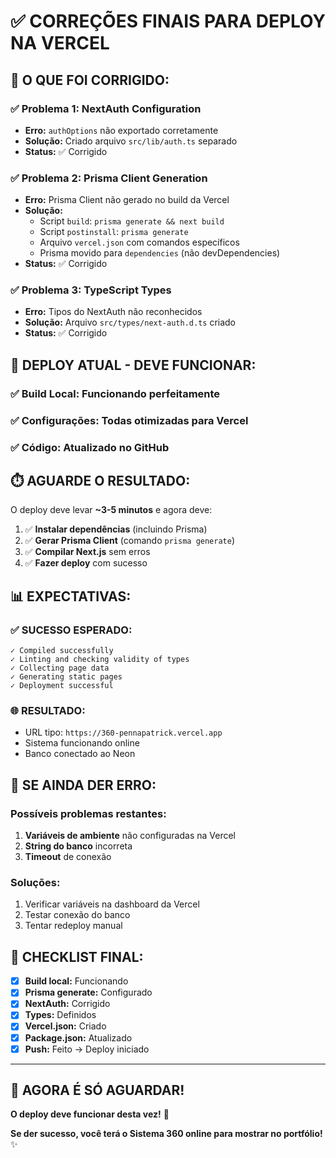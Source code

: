 # ✅ CORREÇÕES FINAIS PARA DEPLOY NA VERCEL

## 🔧 **O QUE FOI CORRIGIDO:**

### ✅ **Problema 1: NextAuth Configuration**
- **Erro:** `authOptions` não exportado corretamente
- **Solução:** Criado arquivo `src/lib/auth.ts` separado
- **Status:** ✅ Corrigido

### ✅ **Problema 2: Prisma Client Generation**
- **Erro:** Prisma Client não gerado no build da Vercel  
- **Solução:** 
  - Script `build`: `prisma generate && next build`
  - Script `postinstall`: `prisma generate`
  - Arquivo `vercel.json` com comandos específicos
  - Prisma movido para `dependencies` (não devDependencies)
- **Status:** ✅ Corrigido

### ✅ **Problema 3: TypeScript Types**
- **Erro:** Tipos do NextAuth não reconhecidos
- **Solução:** Arquivo `src/types/next-auth.d.ts` criado
- **Status:** ✅ Corrigido

## 🚀 **DEPLOY ATUAL - DEVE FUNCIONAR:**

### ✅ **Build Local:** Funcionando perfeitamente
### ✅ **Configurações:** Todas otimizadas para Vercel
### ✅ **Código:** Atualizado no GitHub

## ⏱️ **AGUARDE O RESULTADO:**

O deploy deve levar **~3-5 minutos** e agora deve:

1. ✅ **Instalar dependências** (incluindo Prisma)
2. ✅ **Gerar Prisma Client** (comando `prisma generate`)  
3. ✅ **Compilar Next.js** sem erros
4. ✅ **Fazer deploy** com sucesso

## 📊 **EXPECTATIVAS:**

### ✅ **SUCESSO ESPERADO:**
```
✓ Compiled successfully
✓ Linting and checking validity of types
✓ Collecting page data  
✓ Generating static pages
✓ Deployment successful
```

### 🌐 **RESULTADO:**
- URL tipo: `https://360-pennapatrick.vercel.app`
- Sistema funcionando online
- Banco conectado ao Neon

## 🐛 **SE AINDA DER ERRO:**

### **Possíveis problemas restantes:**
1. **Variáveis de ambiente** não configuradas na Vercel
2. **String do banco** incorreta
3. **Timeout** de conexão

### **Soluções:**
1. Verificar variáveis na dashboard da Vercel
2. Testar conexão do banco
3. Tentar redeploy manual

## 🎯 **CHECKLIST FINAL:**

- [x] **Build local:** Funcionando  
- [x] **Prisma generate:** Configurado
- [x] **NextAuth:** Corrigido
- [x] **Types:** Definidos
- [x] **Vercel.json:** Criado
- [x] **Package.json:** Atualizado
- [x] **Push:** Feito → Deploy iniciado

---

## 🎉 **AGORA É SÓ AGUARDAR!** 

**O deploy deve funcionar desta vez!** 🚀

**Se der sucesso, você terá o Sistema 360 online para mostrar no portfólio!** ✨
